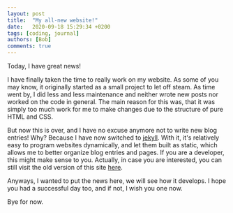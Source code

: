 ```yaml
---
layout: post
title:  "My all-new website!"
date:   2020-09-18 15:29:34 +0200
tags: [coding, journal]
authors: [Bob]
comments: true
---
```

Today, I have great news!

I have finally taken the time to really work on my website.
As some of you may know, it originally started as a small project to let off steam.
As time went by, I did less and less maintenance and neither wrote new posts nor worked on the code in general.
The main reason for this was, that it was simply too much work for me to make changes due to the structure of pure HTML and CSS.

But now this is over, and I have no excuse anymore not to write new blog entries!
Why?
Because I have now switched to [jekyll](https://jekyllrb.com).
With it, it's relatively easy to program websites dynamically, and let them built as static, which allows me to better organize blog entries and pages.
If you are a developer, this might make sense to you.
Actually, in case you are interested, you can still visit the old version of this site [here](https://old.codingbobby.xyz).

Anyways, I wanted to put the news here, we will see how it develops.
I hope you had a successful day too, and if not, I wish you one now.

Bye for now.

